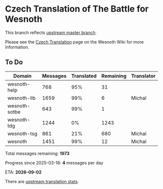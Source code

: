 # Czech Translation of The Battle for Wesnoth

This branch reflects [upstream master branch](https://github.com/wesnoth/wesnoth/tree/master).

Please see the [Czech Translation](https://wiki.wesnoth.org/CzechTranslation) page on the Wesnoth Wiki for more information.

## To Do

Domain | Messages | Translated | Remaining | Translator
------ | -------- | ---------- | --------- | ----------
wesnoth-help | 768 | 95% | 31 |
wesnoth-lib | 1659 | 99% | 6 | Michal
wesnoth-sotbe | 643 | 99% | 1 |
wesnoth-tdg | 1244 | 0% | 1243 |
wesnoth-tsg | 861 | 21% | 680 | Michal
wesnoth | 1451 | 99% | 12 | Michal

Total messages remaining: **1973**

Progress since 2025-03-18: **4** messages per day

ETA: **2026-09-02**

There are [upstream translation stats](https://www.wesnoth.org/gettext/?view=langs&version=master&lang=cs).
